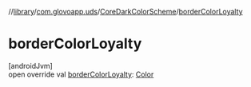 //[library](../../../index.md)/[com.glovoapp.uds](../index.md)/[CoreDarkColorScheme](index.md)/[borderColorLoyalty](border-color-loyalty.md)

# borderColorLoyalty

[androidJvm]\
open override val [borderColorLoyalty](border-color-loyalty.md): [Color](https://developer.android.com/reference/kotlin/androidx/compose/ui/graphics/Color.html)
